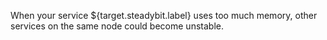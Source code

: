 When your service ${target.steadybit.label} uses too much memory, other services on the same node
could become unstable.
